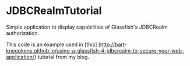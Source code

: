 # JDBCRealmTutorial
Simple application to display capabilities of Glassfish's JDBCRealm authorization.

This code is an example used in [this] (http://bart-kneepkens.github.io/using-a-glassfish-4-jdbcrealm-to-secure-your-web-application/) tutorial from my blog.
